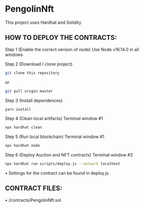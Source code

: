 # PengolinNft

This project uses Hardhat and Solidity

## HOW TO DEPLOY THE CONTRACTS:

Step 1 (Enable the correct verison of node)
Use Node v16.14.0 in all windows

Step 2 (Download / clone project)
```sh
git clone this repository
```
or
```sh
git pull origin master
```

Step 3 (Install dependences)
```sh
yarn install
```

Step 4 (Clean local artifacts)
Terminal window #1
```sh
npx hardhat clean
```

Step 5 (Run local blockchain)
Terminal window #1
```sh
npx hardhat node
```

Step 6 (Deploy Auction and NFT contracts)
Terminal window #2
```sh
npx hardhat run scripts/deploy.js --network localhost
```
• Settings for the contract can be found in deploy.js

## CONTRACT FILES:
• /contracts/PengolinNft.sol
